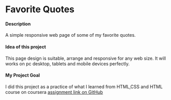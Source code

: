 # Favorite Quotes
#### Description
A simple responsive web page of some of my favorite quotes.
#### Idea of this project
This page design is suitable, arrange and responsive for any web size. It will works on pc desktop, tablets and mobile devices perfectly. 
#### My Project Goal
I did this project as a practice of what I learned from HTML,CSS and HTML course on coursera [assignment link on GitHub](https://github.com/jhu-ep-coursera/fullstack-course4/blob/master/assignments/assignment2/Assignment-2.md)

